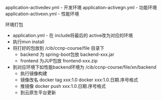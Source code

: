 application-activedev.yml  - 开发环境
application-activegn.yml  - 功能环境
application-activexn.yml  - 性能环境

环境打包
* application.yml - 在 include将最后的 active改为对应的环境
* 执行mvn install 
* 将打好的包放到 /cib/ccnp-course/file 目录下
    * backend 为 spring-boot包放 backend-xxx.jar
    * frontend 为JUP包放 frontend-xxx.zip
* 到对应环境下如性能backend环境为 /cib/ccnp-course/file/xn/backend
    * 执行镜像构建
    * 镜像改名 docker tag xxx:1.0 docker xxx:1.0.日期.序号格式
    * 推镜像 docker push xxx:1.0.日期.序号格式
    * 到云原生平台更新